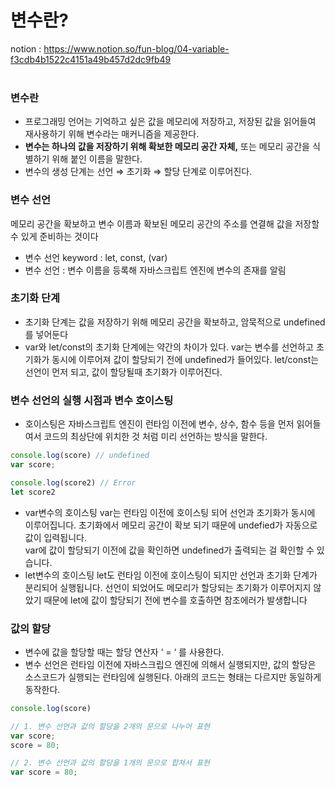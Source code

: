 # 변수란?
notion : https://www.notion.so/fun-blog/04-variable-f3cdb4b1522c4151a49b457d2dc9fb49 <br>
<br>

### 변수란

- 프로그래밍 언어는 기억하고 싶은 값을 메모리에 저장하고, 저장된 값을 읽어들여 재사용하기 위해 변수라는 매커니즘을 제공한다.
- **변수는 하나의 값을 저장하기 위해 확보한 메모리 공간 자체,** 또는 메모리 공간을 식별하기 위해 붙인 이름을 말한다.
- 변수의 생성 단계는 선언 ⇒ 초기화 ⇒ 할당 단계로 이루어진다.

### 변수 선언

메모리 공간을 확보하고 변수 이름과 확보된 메모리 공간의 주소를 연결해 값을 저장할 수 있게 준비하는 것이다

- 변수 선언 keyword : let, const, (var)
- 변수 선언 : 변수 이름을 등록해 자바스크립트 엔진에 변수의 존재를 알림

### 초기화 단계

- 초기화 단계는 값을 저장하기 위해 메모리 공간을 확보하고, 암묵적으로 undefined를 넣어둔다
- var와 let/const의 초기화 단계에는 약간의 차이가 있다. var는 변수를 선언하고 초기화가 동시에 이루어져 값이 할당되기 전에 undefined가 들어있다. let/const는 선언이 먼저 되고, 값이 할당될때 초기화가 이루어진다.

### **변수 선언의 실행 시점과 변수 호이스팅**

- 호이스팅은 자바스크립트 엔진이 런타임 이전에  변수, 상수, 함수 등을 먼저 읽어들여서 코드의 최상단에 위치한 것 처럼 미리 선언하는 방식을 말한다.

```jsx
console.log(score) // undefined
var score;

console.log(score2) // Error
let score2
```

- var변수의 호이스팅
var는 런타임 이전에 호이스팅 되어 선언과 초기화가 동시에 이루어집니다. 초기화에서 메모리 공간이 확보 되기 때문에 undefied가 자동으로 값이 입력됩니다.  
var에 값이 할당되기 이전에 값을 확인하면 undefined가 출력되는 걸 확인할 수 있습니다.
- let변수의 호이스팅
let도 런타임 이전에 호이스팅이 되지만 선언과 초기화 단계가 분리되어 실행됩니다. 
선언이 되었어도 메모리가 할당되는 초기화가 이루어지지 않았기 때문에 let에 값이 할당되기 전에 변수를 호출하면 참조에러가 발생합니다

### 값의 할당

- 변수에 값을 할당할 때는 할당 연산자 ‘ = ‘ 를 사용한다.
- 변수 선언은 런타임 이전에 자바스크립으 엔진에 의해서 실행되지만, 값의 할당은 소스코드가 실행되는 런타임에 실행된다. 아래의 코드는 형태는 다르지만 동일하게 동작한다.

```jsx
console.log(score)

// 1. 변수 선언과 값의 할당을 2개의 문으로 나누어 표현
var score;
score = 80;

// 2. 변수 선언과 값의 할당을 1개의 문으로 합쳐서 표현
var score = 80;
```